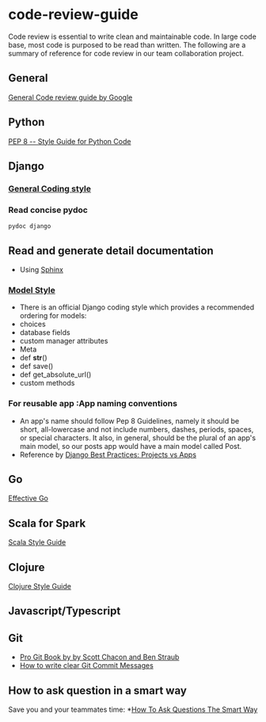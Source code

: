 # code-review-guide

Code review is essential to write clean and maintainable code.
In large code base, most code is purposed to be read than written.
The following are a summary of reference for code review in our
team collaboration project. 

## General
[General Code review guide by Google](https://google.github.io/eng-practices/review/reviewer/)

## Python
[PEP 8 -- Style Guide for Python Code](https://www.python.org/dev/peps/pep-0008/
)

## Django
### [General Coding style](https://docs.djangoproject.com/en/dev/internals/contributing/writing-code/coding-style/#model-style)
### Read concise pydoc 
`pydoc django`
## Read and generate detail documentation
* Using [Sphinx](https://www.sphinx-doc.org/)

### [Model Style](https://learndjango.com/tutorials/django-best-practices-models)
* There is an official Django coding style which provides a recommended 
ordering for models:
* choices
* database fields
* custom manager attributes
* Meta
* def __str__()
* def save()
* def get_absolute_url()
* custom methods

### For reusable app :App naming conventions
* An app's name should follow Pep 8 Guidelines, namely it should be short, 
all-lowercase and not include numbers, dashes, periods, spaces, or special
characters. It also, in general, should be the plural of an app's main 
model, so our posts app would have a main model called Post.
* Reference by [Django Best Practices: Projects vs Apps](https://learndjango.com/tutorials/django-best-practices-projects-vs-apps)
## Go
[Effective Go]([https://golang.org/doc/effective_go.html])

## Scala for Spark
[Scala Style Guide](https://docs.scala-lang.org/style/)

## Clojure 
[Clojure Style Guide](https://guide.clojure.style/)

## Javascript/Typescript

## Git
* [Pro Git Book by by Scott Chacon and Ben Straub](https://git-scm.com/book/en/v2)
* [How to write clear Git Commit Messages](https://tbaggery.com/2008/04/19/a-note-about-git-commit-messages.html)

## How to ask question in a smart way
Save you and your teammates time:
*[How To Ask Questions The Smart Way](http://catb.org/~esr/faqs/smart-questions.html)
